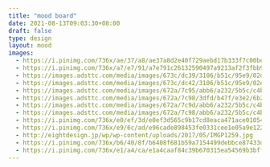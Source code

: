 ```yaml
---
title: "mood board"
date: 2021-08-13T09:03:30+08:00
draft: false
type: design
layout: mood
images:
  - https://i.pinimg.com/736x/ae/37/a8/ae37a8d2e40f729aebd17b333f7c00be.jpg
  - https://i.pinimg.com/736x/a7/e7/91/a7e791c26132590497a9213af2f3fbb9.jpg
  - https://images.adsttc.com/media/images/673c/dc39/3106/b51c/95e9/02de/slideshow/apartamento-praca-eixo-z-arquitetos_12.jpg
  - https://images.adsttc.com/media/images/673c/dc42/3106/b51c/95e9/02e7/slideshow/apartamento-praca-eixo-z-arquitetos_11.jpg
  - https://images.adsttc.com/media/images/672a/7c95/abb6/a232/5b5c/c4b8/slideshow/casa-morumbi-terra-e-tuma-arquitetos-associados_15.jpg
  - https://images.adsttc.com/media/images/672a/7c98/3dfd/b47f/e3e2/6b2d/slideshow/casa-morumbi-terra-e-tuma-arquitetos-associados_3.jpg
  - https://images.adsttc.com/media/images/672a/7c9d/abb6/a232/5b5c/c4bf/slideshow/casa-morumbi-terra-e-tuma-arquitetos-associados_13.jpg
  - https://images.adsttc.com/media/images/672a/7c98/abb6/a232/5b5c/c4b9/slideshow/casa-morumbi-terra-e-tuma-arquitetos-associados_4.jpg
  - https://i.pinimg.com/736x/e0/ef/3d/e0ef3d565c9b17cd8eaca471ace01054.jpg
  - https://i.pinimg.com/736x/e9/6c/ad/e96cade898453fe0331cee1e05a9e122.jpg
  - http://eightdesign.jp/wp/wp-content/uploads/2017/05/IMGP1259.jpg
  - https://i.pinimg.com/736x/b6/40/8f/b6408f681b59a7154499debbce87433d.jpg
  - https://i.pinimg.com/736x/e1/a4/ca/e1a4caaf84c39b670315ea54569b3bff.jpg
---
```

